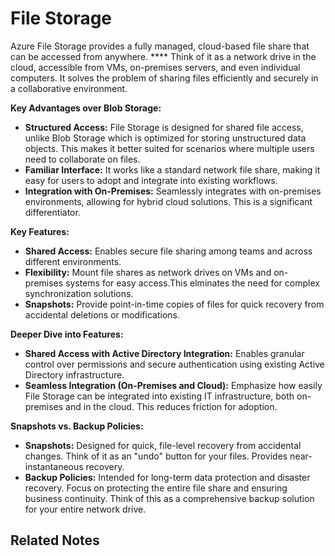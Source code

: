 # File Storage

Azure File Storage provides a fully managed, cloud-based file share that can be accessed from anywhere. **** Think of it as a network drive in the cloud, accessible from VMs, on-premises servers, and even individual computers. It solves the problem of sharing files efficiently and securely in a collaborative environment.

**Key Advantages over Blob Storage:**

- **Structured Access:** File Storage is designed for shared file access, unlike Blob Storage which is optimized for storing unstructured data objects. This makes it better suited for scenarios where multiple users need to collaborate on files.
- **Familiar Interface:** It works like a standard network file share, making it easy for users to adopt and integrate into existing workflows.
- **Integration with On-Premises:** Seamlessly integrates with on-premises environments, allowing for hybrid cloud solutions. This is a significant differentiator.

**Key Features:**

- **Shared Access:** Enables secure file sharing among teams and across different environments.
- **Flexibility:** Mount file shares as network drives on VMs and on-premises systems for easy access.This elminates the need for complex synchronization solutions.
- **Snapshots:** Provide point-in-time copies of files for quick recovery from accidental deletions or modifications.

**Deeper Dive into Features:**

- **Shared Access with Active Directory Integration:** Enables granular control over permissions and secure authentication using existing Active Directory infrastructure.
- **Seamless Integration (On-Premises and Cloud):** Emphasize how easily File Storage can be integrated into existing IT infrastructure, both on-premises and in the cloud. This reduces friction for adoption.

**Snapshots vs. Backup Policies:**

- **Snapshots:** Designed for quick, file-level recovery from accidental changes. Think of it as an "undo" button for your files. Provides near-instantaneous recovery.
- **Backup Policies:** Intended for long-term data protection and disaster recovery. Focus on protecting the entire file share and ensuring business continuity. Think of this as a comprehensive backup solution for your entire network drive.

## Related Notes
